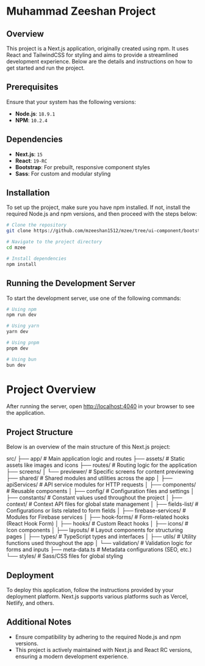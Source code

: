 # Muhammad Zeeshan Project

## Overview

This project is a Next.js application, originally created using npm. It uses React and TailwindCSS for styling and aims to provide a streamlined development experience. Below are the details and instructions on how to get started and run the project.

## Prerequisites

Ensure that your system has the following versions:

- **Node.js**: `18.9.1`
- **NPM**: `10.2.4`

## Dependencies

- **Next.js**: `15`
- **React**: `19-RC`
- **Bootstrap**: For prebuilt, responsive component styles
- **Sass**: For custom and modular styling

## Installation

To set up the project, make sure you have npm installed. If not, install the required Node.js and npm versions, and then proceed with the steps below:

```bash
# Clone the repository
git clone https://github.com/mzeeshan1512/mzee/tree/ui-component/bootstrap

# Navigate to the project directory
cd mzee

# Install dependencies
npm install
```

## Running the Development Server
To start the development server, use one of the following commands:
```bash
# Using npm
npm run dev

# Using yarn
yarn dev

# Using pnpm
pnpm dev

# Using bun
bun dev
```

# Project Overview

After running the server, open [http://localhost:4040](http://localhost:4040) in your browser to see the application.

## Project Structure

Below is an overview of the main structure of this Next.js project:

  src/
  ├── app/                    # Main application logic and routes
  ├── assets/                 # Static assets like images and icons
  ├── routes/                 # Routing logic for the application
  ├── screens/
  │   └── previewer/          # Specific screens for content previewing
  ├── shared/                 # Shared modules and utilities across the app
  │   ├── apiServices/        # API service modules for HTTP requests
  │   ├── components/         # Reusable components
  │   ├── config/             # Configuration files and settings
  │   ├── constants/          # Constant values used throughout the project
  │   ├── context/            # Context API files for global state management
  │   ├── fields-list/        # Configurations or lists related to form fields
  │   ├── firebase-services/  # Modules for Firebase services
  │   ├── hook-forms/         # Form-related hooks (React Hook Form)
  │   ├── hooks/              # Custom React hooks
  │   ├── icons/              # Icon components
  │   ├── layouts/            # Layout components for structuring pages
  │   ├── types/              # TypeScript types and interfaces
  │   ├── utils/              # Utility functions used throughout the app
  │   └── validation/         # Validation logic for forms and inputs
  ├── meta-data.ts            # Metadata configurations (SEO, etc.)
  └── styles/                 # Sass/CSS files for global styling

## Deployment

To deploy this application, follow the instructions provided by your deployment platform. Next.js supports various platforms such as Vercel, Netlify, and others.

## Additional Notes

- Ensure compatibility by adhering to the required Node.js and npm versions.
- This project is actively maintained with Next.js and React RC versions, ensuring a modern development experience.
